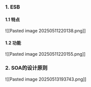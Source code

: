 ### 1. ESB
#### 1.1 特点
![[Pasted image 20250511220138.png]]
#### 1.2 功能
![[Pasted image 20250511220155.png]]
### 2. SOA的设计原则
![[Pasted image 20250513193743.png]]
